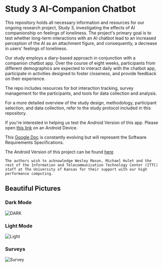 # Study 3 AI-Companion Chatbot 

This repository holds all necessary information and resources for our ongoing research project, Study 3, investigating the effects of AI companionship on feelings of loneliness. The project's primary goal is to test whether long-term interactions with an AI chatbot lead to an increased perception of the AI as an attachment figure, and consequently, a decrease in users' feelings of loneliness.

Our study employs a diary-based approach in conjunction with a companion chatbot app. Over the course of eight weeks, participants from different demographics are expected to interact daily with the chatbot app, participate in activities designed to foster closeness, and provide feedback on their experience.

The repo includes resources for bot interaction tracking, survey management for the participants, and tools for data collection and analysis.

For a more detailed overview of the study design, methodology, participant selection, and data collection, refer to the study protocol included in this repository.

If you're interested in helping us test the Android Version of this app. Please open [this link](https://appdistribution.firebase.google.com/testerapps/1:833590724740:android:bcf206ffcda1a9efdd5ad1/releases/1d97aa10722so?utm_source=firebase-console) on an Android Device.

This [Google Doc](https://docs.google.com/document/d/1JKU0x2-KtcaZR_WTsCyf9hsn8YnSc3-t21SNH3epgd8/edit?usp=sharing) is constantly evolving but will represent the Software Requirements Specifications.

The Android Version of this project can be found [here](https://github.com/carlosmbe/Android-KUAIStudy3)

`The authors wish to acknowledge Wesley Mason, Michael Hulet and the rest of
the Information and Telecommunication Technology Center (ITTC) staff at The
University of Kansas for their support with our high performance computing.`

## Beautiful Pictures 


### Dark Mode
![DARK](https://github.com/carlosmbe/AFStudy3/assets/53784701/1e2d92f8-de90-49f9-ac96-bcd8f8bc682f)
### Light Mode
![Light ](https://github.com/carlosmbe/AFStudy3/assets/53784701/31d7658d-b378-4546-afb4-197949d33f9f)
### Surveys 
![Survey](https://github.com/carlosmbe/AFStudy3/assets/53784701/eb70f291-9fda-4a95-8e88-cef93c24a1a7)
